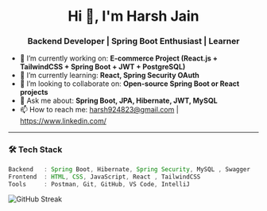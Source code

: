 <h1 align="center">Hi 👋, I'm Harsh Jain</h1>
<h3 align="center">Backend Developer | Spring Boot Enthusiast | Learner</h3>

- 🔭 I’m currently working on: **E-commerce Project (React.js + TailwindCSS + Spring Boot + JWT + PostgreSQL)**  
- 🌱 I’m currently learning: **React, Spring Security OAuth**  
- 👯 I’m looking to collaborate on: **Open-source Spring Boot or React projects**  
- 💬 Ask me about: **Spring Boot, JPA, Hibernate, JWT, MySQL**  
- 📫 How to reach me: harsh924823@gmail.com | https://www.linkedin.com/
---



### 🛠️ Tech Stack

```java
Backend   : Spring Boot, Hibernate, Spring Security, MySQL , Swagger  
Frontend  : HTML, CSS, JavaScript, React , TailwindCSS  
Tools     : Postman, Git, GitHub, VS Code, IntelliJ

```


![GitHub Streak](https://github-readme-streak-stats.herokuapp.com?user=harsh4823&theme=radical)

